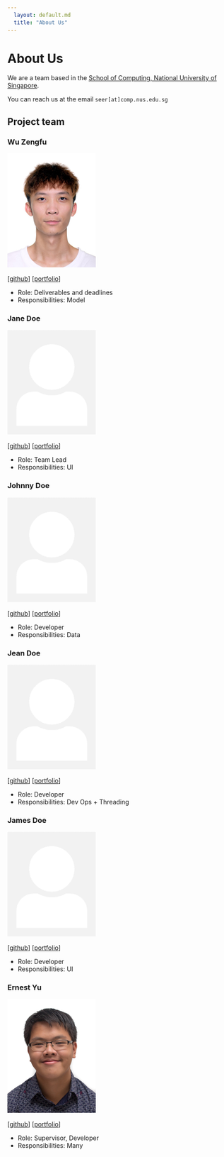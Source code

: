 ```yaml
---
  layout: default.md
  title: "About Us"
---
```


# About Us

We are a team based in the [School of Computing, National University of Singapore](http://www.comp.nus.edu.sg).

You can reach us at the email `seer[at]comp.nus.edu.sg`

## Project team

### Wu Zengfu

<img src="images/zengfu.png" width="200px">

[[github](https://github.com/wuzengfu)]
[[portfolio](team/zengfu.md)]

* Role: Deliverables and deadlines
* Responsibilities: Model

### Jane Doe

<img src="images/johndoe.png" width="200px">

[[github](http://github.com/johndoe)]
[[portfolio](team/johndoe.md)]

* Role: Team Lead
* Responsibilities: UI

### Johnny Doe

<img src="images/johndoe.png" width="200px">

[[github](http://github.com/johndoe)] [[portfolio](team/johndoe.md)]

* Role: Developer
* Responsibilities: Data

### Jean Doe

<img src="images/johndoe.png" width="200px">

[[github](http://github.com/johndoe)]
[[portfolio](team/johndoe.md)]

* Role: Developer
* Responsibilities: Dev Ops + Threading

### James Doe

<img src="images/johndoe.png" width="200px">

[[github](http://github.com/johndoe)]
[[portfolio](team/johndoe.md)]

* Role: Developer
* Responsibilities: UI


### Ernest Yu

<img src="images/somethingfishyfishy.png" width="200px">

[[github](http://github.com/somethingfishyfishy)] 
[[portfolio](team/johndoe.md)]

* Role: Supervisor, Developer
* Responsibilities: Many

